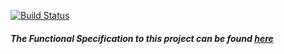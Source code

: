 [![Build Status](https://travis-ci.org/RichardKavanagh/sentiment-analysis.svg?branch=master)](https://travis-ci.org/RichardKavanagh/sentiment-analysis)

#####  The Functional Specification to this project can be found [here](http://blogs.computing.dcu.ie/wordpress/kavanar7/)

